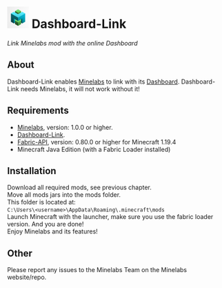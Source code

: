 # <img height="50px" src="src\main\resources\assets\dashboard-link\icon.png" width="50px"/> Dashboard-Link

_Link Minelabs mod with the online Dashboard_

## About

Dashboard-Link enables [Minelabs](https://minelabs.be) to link with its [Dashboard](https://dashboard.minelabs.be).
Dashboard-Link needs Minelabs, it will not work without it!

## Requirements

- [Minelabs](https://github.com/ScicraftLearn/MineLabs/releases/tag/releases), version: 1.0.0 or higher.
- [Dashboard-Link]().
- [Fabric-API](https://www.curseforge.com/minecraft/mc-mods/fabric-api), version: 0.80.0 or higher for Minecraft 1.19.4
- Minecraft Java Edition (with a Fabric Loader installed)

## Installation

Download all required mods, see previous chapter.<br>
Move all mods jars into the mods folder.<br>
This folder is located at:<br>
`C:\Users\<username>\AppData\Roaming\.minecraft\mods`<br>
Launch Minecraft with the launcher, make sure you use the fabric loader version.
And you are done!<br>
Enjoy Minelabs and its features!

## Other

Please report any issues to the Minelabs Team on the Minelabs website/repo.

